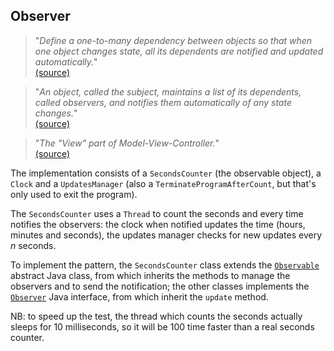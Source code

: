 ## Observer

> "*Define a one-to-many dependency between objects so that when one object changes state, all its dependents are notified
and updated automatically.*"<br>
[(source)](http://www.dofactory.com/net/observer-design-pattern)

> "*An object, called the subject, maintains a list of its dependents, called observers, and notifies them automatically of
any state changes.*"<br>
[(source)](http://en.wikipedia.org/wiki/Observer_pattern)

> "*The "View" part of Model-View-Controller.*"<br>
[(source)](https://sourcemaking.com/design_patterns/observer)

The implementation consists of a `SecondsCounter` (the observable object), a `Clock` and a `UpdatesManager` (also a
`TerminateProgramAfterCount`, but that's only used to exit the program).

The `SecondsCounter` uses a `Thread` to count the seconds and every time notifies the observers: the clock when notified updates
the time (hours, minutes and seconds), the updates manager checks for new updates every *n* seconds.

To implement the pattern, the `SecondsCounter` class extends the
[`Observable`](https://docs.oracle.com/javase/7/docs/api/java/util/Observable.html)
abstract Java class, from which inherits the methods to manage the observers and to send the notification; the other classes
implements the [`Observer`](https://docs.oracle.com/javase/7/docs/api/java/util/Observer.html) Java interface, from which
inherit the `update` method.

NB: to speed up the test, the thread which counts the seconds actually sleeps for 10 milliseconds, so it will be 100 time faster
than a real seconds counter.
